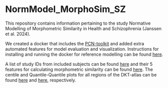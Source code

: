 # NormModel_MorphoSim_SZ


This repository contains information pertaining to the study Normative Modelling of Morphometric Similarity in Health and Schizophrenia (Janssen et al. 2024).

We created a docker that includes the [PCN-toolkit](https://pcntoolkit.readthedocs.io/en/latest/) and added extra automated features for model evaluation and visualization. Instructions for installing and running the docker for reference modelling can be found [here](https://github.com/iamjoostjanssen/Normodel_MorphoSim_SZ/blob/main/Docker_and_ReferenceModelling.txt).

A list of study IDs from included subjects can be found [here](https://github.com/iamjoostjanssen/NormModel_MorphoSim_SZ/blob/main/Included_subjects_IDs.csv) and their 5 features for calculating morphometric similarity can be found [here](https://github.com/iamjoostjanssen/RefModel_MorphoSim_SZ/blob/main/Included_subjects_5_features_10_publicdatasets.csv). The centile and Quantile-Quantile plots for all regions of the DKT-atlas can be found [here](https://github.com/iamjoostjanssen/NormModel_MorphoSim_SZ/tree/main/NormativeModels) and [here](https://github.com/iamjoostjanssen/NormModel_MorphoSim_SZ/tree/main/Q-Q%20plots), respectively.
